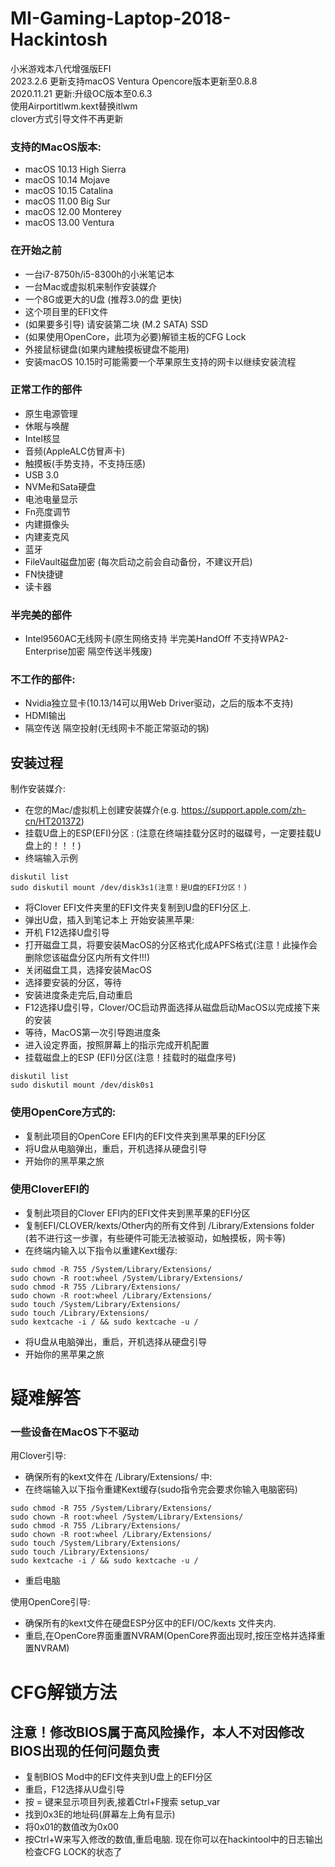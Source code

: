 # MI-Gaming-Laptop-2018-Hackintosh
小米游戏本八代增强版EFI  
2023.2.6 更新支持macOS Ventura Opencore版本更新至0.8.8  
2020.11.21 更新:升级OC版本至0.6.3  
使用Airportitlwm.kext替换itlwm  
clover方式引导文件不再更新  

### 支持的MacOS版本:
* macOS 10.13 High Sierra
* macOS 10.14 Mojave
* macOS 10.15 Catalina
* macOS 11.00 Big Sur
* macOS 12.00 Monterey
* macOS 13.00 Ventura

### 在开始之前
* 一台i7-8750h/i5-8300h的小米笔记本
* 一台Mac或虚拟机来制作安装媒介
* 一个8G或更大的U盘 (推荐3.0的盘 更快)
* 这个项目里的EFI文件
* (如果要多引导) 请安装第二块 (M.2 SATA) SSD
* (如果使用OpenCore，此项为必要)解锁主板的CFG Lock
* 外接鼠标键盘(如果内建触摸板键盘不能用)
* 安装macOS 10.15时可能需要一个苹果原生支持的网卡以继续安装流程

### 正常工作的部件
* 原生电源管理
* 休眠与唤醒
* Intel核显
* 音频(AppleALC仿冒声卡)
* 触摸板(手势支持，不支持压感)
* USB 3.0
* NVMe和Sata硬盘
* 电池电量显示
* Fn亮度调节
* 内建摄像头
* 内建麦克风 
* 蓝牙
* FileVault磁盘加密 (每次启动之前会自动备份，不建议开启)
* FN快捷键
* 读卡器

### 半完美的部件
* Intel9560AC无线网卡(原生网络支持 半完美HandOff 不支持WPA2-Enterprise加密 隔空传送半残废)

### 不工作的部件:
* Nvidia独立显卡(10.13/14可以用Web Driver驱动，之后的版本不支持)
* HDMI输出
* 隔空传送 隔空投射(无线网卡不能正常驱动的锅)

## 安装过程
制作安装媒介:
* 在您的Mac/虚拟机上创建安装媒介(e.g. https://support.apple.com/zh-cn/HT201372)
* 挂载U盘上的ESP(EFI)分区 : (注意在终端挂载分区时的磁碟号，一定要挂载U盘上的！！！)
* 终端输入示例
```
diskutil list
sudo diskutil mount /dev/disk3s1(注意！是U盘的EFI分区！)
```

* 将Clover EFI文件夹里的EFI文件夹复制到U盘的EFI分区上.
* 弹出U盘，插入到笔记本上
开始安装黑苹果:
* 开机 F12选择U盘引导
* 打开磁盘工具，将要安装MacOS的分区格式化成APFS格式(注意！此操作会删除您该磁盘分区内所有文件!!!)
* 关闭磁盘工具，选择安装MacOS
* 选择要安装的分区，等待
* 安装进度条走完后,自动重启
* F12选择U盘引导，Clover/OC启动界面选择从磁盘启动MacOS以完成接下来的安装
* 等待，MacOS第一次引导跑进度条
* 进入设定界面，按照屏幕上的指示完成开机配置
* 挂载磁盘上的ESP (EFI)分区(注意！挂载时的磁盘序号)

```
diskutil list
sudo diskutil mount /dev/disk0s1
```
### 使用OpenCore方式的:
* 复制此项目的OpenCore EFI内的EFI文件夹到黑苹果的EFI分区
* 将U盘从电脑弹出，重启，开机选择从硬盘引导
* 开始你的黑苹果之旅
### 使用CloverEFI的
* 复制此项目的Clover EFI内的EFI文件夹到黑苹果的EFI分区
* 复制EFI/CLOVER/kexts/Other内的所有文件到 /Library/Extensions folder (若不进行这一步骤，有些硬件可能无法被驱动，如触摸板，网卡等)
* 在终端内输入以下指令以重建Kext缓存:

```
sudo chmod -R 755 /System/Library/Extensions/
sudo chown -R root:wheel /System/Library/Extensions/
sudo chmod -R 755 /Library/Extensions/
sudo chown -R root:wheel /Library/Extensions/
sudo touch /System/Library/Extensions/
sudo touch /Library/Extensions/
sudo kextcache -i / && sudo kextcache -u /
```
* 将U盘从电脑弹出，重启，开机选择从硬盘引导
* 开始你的黑苹果之旅



# 疑难解答
### 一些设备在MacOS下不驱动
用Clover引导:
* 确保所有的kext文件在 /Library/Extensions/ 中:
* 在终端输入以下指令重建Kext缓存(sudo指令完会要求你输入电脑密码)
```
sudo chmod -R 755 /System/Library/Extensions/
sudo chown -R root:wheel /System/Library/Extensions/
sudo chmod -R 755 /Library/Extensions/
sudo chown -R root:wheel /Library/Extensions/
sudo touch /System/Library/Extensions/
sudo touch /Library/Extensions/
sudo kextcache -i / && sudo kextcache -u /
```
* 重启电脑

使用OpenCore引导:
*  确保所有的kext文件在硬盘ESP分区中的EFI/OC/kexts 文件夹内.
*  重启,在OpenCore界面重置NVRAM(OpenCore界面出现时,按压空格并选择重置NVRAM)

# CFG解锁方法
## 注意！修改BIOS属于高风险操作，本人不对因修改BIOS出现的任何问题负责  
  
- 复制BIOS Mod中的EFI文件夹到U盘上的EFI分区
- 重启，F12选择从U盘引导
- 按 = 键来显示项目列表,接着Ctrl+F搜索 setup_var
- 找到0x3E的地址码(屏幕左上角有显示)     
- 将0x01的数值改为0x00 
- 按Ctrl+W来写入修改的数值,重启电脑. 
   现在你可以在hackintool中的日志输出检查CFG LOCK的状态了  
